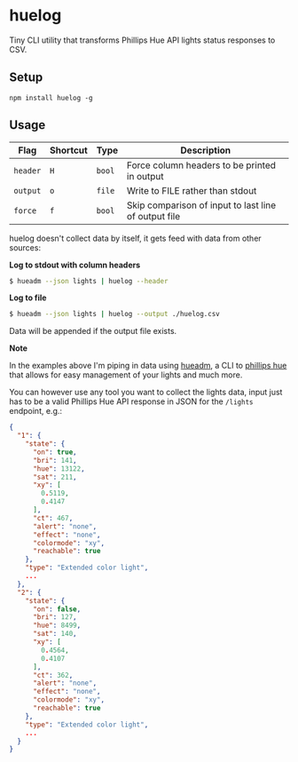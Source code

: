 # huelog

Tiny CLI utility that transforms Phillips Hue API lights status responses to CSV.

## Setup

`npm install huelog -g`

## Usage

Flag     | Shortcut | Type   | Description
---------|----------|--------|-------------
`header` | `H`      | `bool` | Force column headers to be printed in output
`output` | `o`      | `file` | Write to FILE rather than stdout
`force`  | `f`      | `bool` | Skip comparison of input to last line of output file

huelog doesn't collect data by itself, it gets feed with data from other sources:

**Log to stdout with column headers**
```sh
$ hueadm --json lights | huelog --header
```

**Log to file**
```sh
$ hueadm --json lights | huelog --output ./huelog.csv
```
Data will be appended if the output file exists.

**Note**

In the examples above I'm piping in data using [hueadm](https://github.com/bahamas10/hueadm), a CLI to [phillips hue](http://meethue.com/) that allows for easy management of your lights and much more.

You can however use any tool you want to collect the lights data, input just has to be a valid Phillips Hue API response in JSON for the `/lights` endpoint, e.g.:

```json
{
  "1": {
    "state": {
      "on": true,
      "bri": 141,
      "hue": 13122,
      "sat": 211,
      "xy": [
        0.5119,
        0.4147
      ],
      "ct": 467,
      "alert": "none",
      "effect": "none",
      "colormode": "xy",
      "reachable": true
    },
    "type": "Extended color light",
    ...
  },
  "2": {
    "state": {
      "on": false,
      "bri": 127,
      "hue": 8499,
      "sat": 140,
      "xy": [
        0.4564,
        0.4107
      ],
      "ct": 362,
      "alert": "none",
      "effect": "none",
      "colormode": "xy",
      "reachable": true
    },
    "type": "Extended color light",
    ...
  }
}
```
